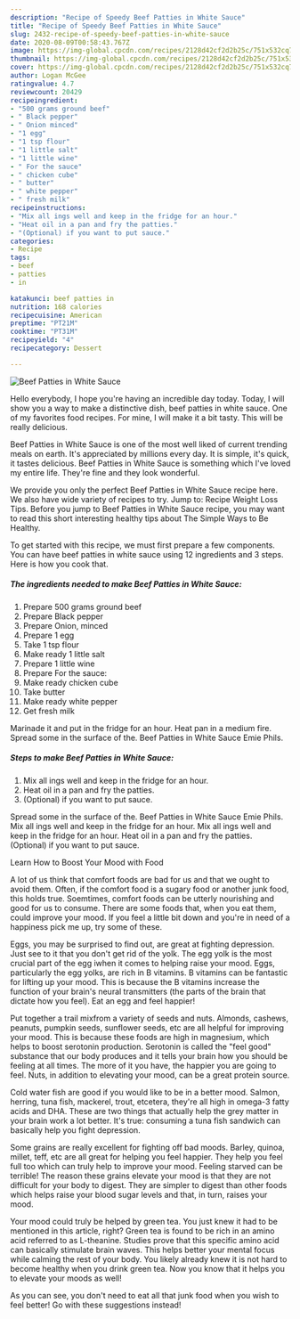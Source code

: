 ```yaml
---
description: "Recipe of Speedy Beef Patties in White Sauce"
title: "Recipe of Speedy Beef Patties in White Sauce"
slug: 2432-recipe-of-speedy-beef-patties-in-white-sauce
date: 2020-08-09T00:58:43.767Z
image: https://img-global.cpcdn.com/recipes/2128d42cf2d2b25c/751x532cq70/beef-patties-in-white-sauce-recipe-main-photo.jpg
thumbnail: https://img-global.cpcdn.com/recipes/2128d42cf2d2b25c/751x532cq70/beef-patties-in-white-sauce-recipe-main-photo.jpg
cover: https://img-global.cpcdn.com/recipes/2128d42cf2d2b25c/751x532cq70/beef-patties-in-white-sauce-recipe-main-photo.jpg
author: Logan McGee
ratingvalue: 4.7
reviewcount: 20429
recipeingredient:
- "500 grams ground beef"
- " Black pepper"
- " Onion minced"
- "1 egg"
- "1 tsp flour"
- "1 little salt"
- "1 little wine"
- " For the sauce"
- " chicken cube"
- " butter"
- " white pepper"
- " fresh milk"
recipeinstructions:
- "Mix all ings well and keep in the fridge for an hour."
- "Heat oil in a pan and fry the patties."
- "(Optional) if you want to put sauce."
categories:
- Recipe
tags:
- beef
- patties
- in

katakunci: beef patties in 
nutrition: 168 calories
recipecuisine: American
preptime: "PT21M"
cooktime: "PT31M"
recipeyield: "4"
recipecategory: Dessert

---
```



![Beef Patties in White Sauce](https://img-global.cpcdn.com/recipes/2128d42cf2d2b25c/751x532cq70/beef-patties-in-white-sauce-recipe-main-photo.jpg)

Hello everybody, I hope you're having an incredible day today. Today, I will show you a way to make a distinctive dish, beef patties in white sauce. One of my favorites food recipes. For mine, I will make it a bit tasty. This will be really delicious.

Beef Patties in White Sauce is one of the most well liked of current trending meals on earth. It's appreciated by millions every day. It is simple, it's quick, it tastes delicious. Beef Patties in White Sauce is something which I've loved my entire life. They're fine and they look wonderful.

We provide you only the perfect Beef Patties in White Sauce recipe here. We also have wide variety of recipes to try. Jump to: Recipe Weight Loss Tips. Before you jump to Beef Patties in White Sauce recipe, you may want to read this short interesting healthy tips about The Simple Ways to Be Healthy.


To get started with this recipe, we must first prepare a few components. You can have beef patties in white sauce using 12 ingredients and 3 steps. Here is how you cook that.

<!--inarticleads1-->

##### The ingredients needed to make Beef Patties in White Sauce:

1. Prepare 500 grams ground beef
1. Prepare  Black pepper
1. Prepare  Onion, minced
1. Prepare 1 egg
1. Take 1 tsp flour
1. Make ready 1 little salt
1. Prepare 1 little wine
1. Prepare  For the sauce:
1. Make ready  chicken cube
1. Take  butter
1. Make ready  white pepper
1. Get  fresh milk


Marinade it and put in the fridge for an hour. Heat pan in a medium fire. Spread some in the surface of the. Beef Patties in White Sauce Emie Phils. 

<!--inarticleads2-->

##### Steps to make Beef Patties in White Sauce:

1. Mix all ings well and keep in the fridge for an hour.
1. Heat oil in a pan and fry the patties.
1. (Optional) if you want to put sauce.


Spread some in the surface of the. Beef Patties in White Sauce Emie Phils. Mix all ings well and keep in the fridge for an hour. Mix all ings well and keep in the fridge for an hour. Heat oil in a pan and fry the patties. (Optional) if you want to put sauce. 

Learn How to Boost Your Mood with Food


A lot of us think that comfort foods are bad for us and that we ought to avoid them. Often, if the comfort food is a sugary food or another junk food, this holds true. Soemtimes, comfort foods can be utterly nourishing and good for us to consume. There are some foods that, when you eat them, could improve your mood. If you feel a little bit down and you're in need of a happiness pick me up, try some of these.

Eggs, you may be surprised to find out, are great at fighting depression. Just see to it that you don't get rid of the yolk. The egg yolk is the most crucial part of the egg iwhen it comes to helping raise your mood. Eggs, particularly the egg yolks, are rich in B vitamins. B vitamins can be fantastic for lifting up your mood. This is because the B vitamins increase the function of your brain's neural transmitters (the parts of the brain that dictate how you feel). Eat an egg and feel happier!

Put together a trail mixfrom a variety of seeds and nuts. Almonds, cashews, peanuts, pumpkin seeds, sunflower seeds, etc are all helpful for improving your mood. This is because these foods are high in magnesium, which helps to boost serotonin production. Serotonin is called the "feel good" substance that our body produces and it tells your brain how you should be feeling at all times. The more of it you have, the happier you are going to feel. Nuts, in addition to elevating your mood, can be a great protein source.

Cold water fish are good if you would like to be in a better mood. Salmon, herring, tuna fish, mackerel, trout, etcetera, they're all high in omega-3 fatty acids and DHA. These are two things that actually help the grey matter in your brain work a lot better. It's true: consuming a tuna fish sandwich can basically help you fight depression. 

Some grains are really excellent for fighting off bad moods. Barley, quinoa, millet, teff, etc are all great for helping you feel happier. They help you feel full too which can truly help to improve your mood. Feeling starved can be terrible! The reason these grains elevate your mood is that they are not difficult for your body to digest. They are simpler to digest than other foods which helps raise your blood sugar levels and that, in turn, raises your mood.

Your mood could truly be helped by green tea. You just knew it had to be mentioned in this article, right? Green tea is found to be rich in an amino acid referred to as L-theanine. Studies prove that this specific amino acid can basically stimulate brain waves. This helps better your mental focus while calming the rest of your body. You likely already knew it is not hard to become healthy when you drink green tea. Now you know that it helps you to elevate your moods as well!

As you can see, you don't need to eat all that junk food when you wish to feel better! Go  with  these suggestions  instead!

